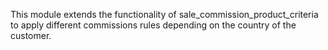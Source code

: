 This module extends the functionality of sale_commission_product_criteria
to apply different commissions rules depending on the country of the customer.
